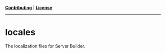 **[Contributing](CONTRIBUTING.md)** | **[License](LICENSE.md)**

<hr />

# locales

The localization files for Server Builder.

